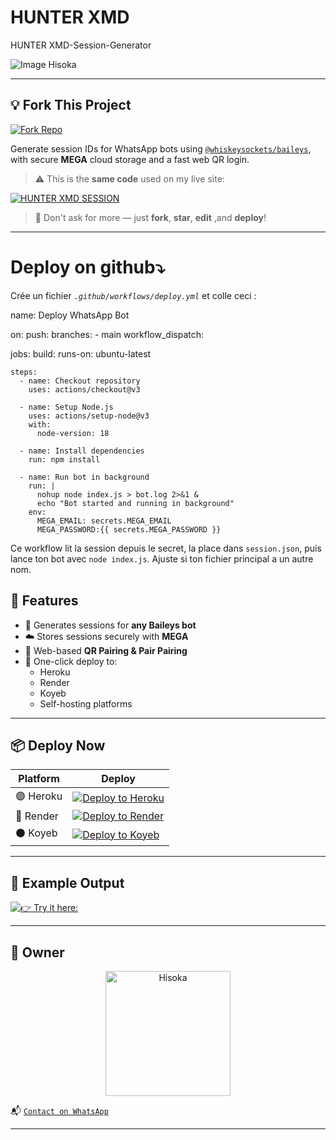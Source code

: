 # HUNTER XMD

HUNTER XMD-Session-Generator

![Image Hisoka](https://files.catbox.moe/jtc93v.jpg)

---

## 💡 Fork This Project

[![Fork Repo](https://img.shields.io/badge/FORK-REPO-black?style=for-the-badge&logo=github)](https://github.com/djexo-tech/hunter-xmd/fork)

Generate session IDs for WhatsApp bots using [`@whiskeysockets/baileys`](https://github.com/whiskeysockets/baileys), with secure **MEGA** cloud storage and a fast web QR login.

> ⚠️ This is the **same code** used on my live site:  


[![HUNTER XMD SESSION](https://img.shields.io/badge/HUNTER_XMD_SESSION-5865F2?style=for-the-badge)](https://hunter-xmd-5hki.onrender.com/)

 
> 💬 Don't ask for more — just **fork**, **star**, **edit** ,and **deploy**!

---
# Deploy on github⤵️


Crée un fichier *`.github/workflows/deploy.yml`* et colle ceci :


name: Deploy WhatsApp Bot

on:
  push:
    branches:
      - main
  workflow_dispatch:

jobs:
  build:
    runs-on: ubuntu-latest

    steps:
      - name: Checkout repository
        uses: actions/checkout@v3

      - name: Setup Node.js
        uses: actions/setup-node@v3
        with:
          node-version: 18

      - name: Install dependencies
        run: npm install

      - name: Run bot in background
        run: |
          nohup node index.js > bot.log 2>&1 &
          echo "Bot started and running in background"
        env:
          MEGA_EMAIL: secrets.MEGA_EMAIL 
          MEGA_PASSWORD:{{ secrets.MEGA_PASSWORD }}


Ce workflow lit la session depuis le secret, la place dans `session.json`, puis lance ton bot avec `node index.js`. Ajuste si ton fichier principal a un autre nom.

## 🧩 Features

- 🔐 Generates sessions for **any Baileys bot**
- ☁️ Stores sessions securely with **MEGA**
- 📱 Web-based **QR Pairing & Pair Pairing**
- 🚀 One-click deploy to:
  - Heroku
  - Render
  - Koyeb
  - Self-hosting platforms

---

## 📦 Deploy Now

| Platform | Deploy |
|---------|--------|
| 🟣 Heroku | [![Deploy to Heroku](https://img.shields.io/badge/DEPLOY-HEROKU-purple?style=for-the-badge&logo=heroku)](https://dashboard.heroku.com/new?template=https://github.com/djexo-tech/hunter-xmd) |
| 🔵 Render | [![Deploy to Render](https://img.shields.io/badge/DEPLOY-RENDER-blue?style=for-the-badge&logo=render)](https://dashboard.render.com/) |
| ⚫ Koyeb | [![Deploy to Koyeb](https://img.shields.io/badge/DEPLOY-KOYEB-black?style=for-the-badge&logo=koyeb)](https://app.koyeb.com/) |

---

## 🧪 Example Output

[![👉 Try it here:](https://img.shields.io/badge/click-here-black?style=for-the-badge&logo=git)](https://hunter-xmd-5hki.onrender.com/)


---

## 👑 Owner

<p align="center">
  <a href="https://github.com/djexo-tech">
    <img src="https://github.com/djexo-tech.png" width="200" height="200" alt="Hisoka"/>
  </a>
</p>

📬 [`Contact on WhatsApp`](https://wa.me/50935420142)

---


